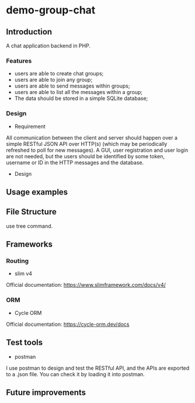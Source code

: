 # demo-group-chat

## Introduction

A chat application backend in PHP.

### Features

* users are able to create chat groups;
* users are able to join any group;
* users are able to send messages within groups;
* users are able to list all the messages within a group;
* The data should be stored in a simple SQLite database;

### Design

* Requirement

All communication between the client and server should happen over a simple RESTful JSON API over HTTP(s) (which may be periodically refreshed to poll for new messages). A GUI, user registration and user login are not needed, but the users should be identified by some token, username or ID in the HTTP messages and the database.

* Design







## Usage examples







## File Structure

use tree command.





## Frameworks

### Routing

* slim v4

Official documentation: https://www.slimframework.com/docs/v4/

### ORM

* Cycle ORM

Official documentation: https://cycle-orm.dev/docs







## Test tools

* postman

I use postman to design and test the RESTful API, and the APIs are exported to a .json file. You can check it by loading it into postman.



## Future improvements

